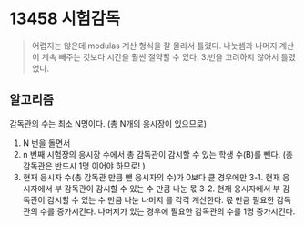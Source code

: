 # 13458 시험감독
> 어렵지는 않은데 modulas 계산 형식을 잘 몰라서 틀렸다.
> 나눗셈과 나머지 계산이 계속 빼주는 것보다 시간을 훨씬 절약할 수 있다. 
> 3.번을 고려하지 않아서 틀렸었다. 


## 알고리즘
감독관의 수는 최소 N명이다. (총 N개의 응시장이 있으므로)
1. N 번을 돌면서 
2. n 번째  시험장의 응시장 수에서 총 감독관이 감시할 수 있는 학생 수(B)를 뺀다. (총 감독관은 반드시 1명 이어야 하므로! )
3. 현재 응시자 수(총 감독관 만큼 뺀 응시자의 수)가 0보다 클 경우에만
    3-1. 현재 응시자에서 부 감독관이 감시할 수 있는 수 만큼 나눈 몫
    3-2. 현재 응시자에서 부 감독관이 감시할 수 있는 수 만큼 나눈 나머지
    를 각각 계산한다.
    몫 만큼 필요한 감독관의 수를 증가시킨다. 
    나머지가 있는 경우에 필요한 감독관의 수를 1명 증가시킨다.
